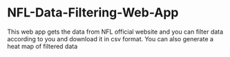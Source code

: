 # NFL-Data-Filtering-Web-App
This web app gets the data from NFL official website and you can filter data according to you and download it in csv format. You can also generate a heat map of filtered data
